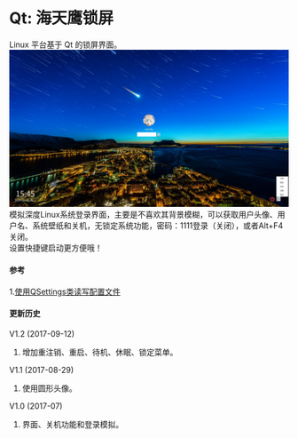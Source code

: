 # Qt: 海天鹰锁屏
Linux 平台基于 Qt 的锁屏界面。
![alt](preview.jpg)    
模拟深度Linux系统登录界面，主要是不喜欢其背景模糊，可以获取用户头像、用户名、系统壁纸和关机，无锁定系统功能，密码：1111登录（关闭），或者Alt+F4关闭。  
设置快捷键启动更方便哦！  
#### 参考  
1.[使用QSettings类读写配置文件](https://rekols.github.io/2017/03/29/Qt%E4%B8%AD%E4%BD%BF%E7%94%A8QSettings%E7%B1%BB%E8%AF%BB%E5%86%99%E9%85%8D%E7%BD%AE%E6%96%87%E4%BB%B6/)
#### 更新历史
V1.2 (2017-09-12)  
1. 增加重注销、重启、待机、休眠、锁定菜单。

V1.1 (2017-08-29)  
1. 使用圆形头像。

V1.0 (2017-07)  
1. 界面、关机功能和登录模拟。